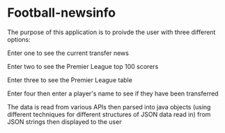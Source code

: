 # Football-newsinfo
The purpose of this application is to proivde the user with three different options:

Enter one to see the current transfer news

Enter two to see the Premier League top 100 scorers

Enter three to see the Premier League table

Enter four then enter a player's name to see if they have been transferred


The data is read from various APIs then parsed into java objects (using different techniques for different structures of JSON data read in) from JSON strings then displayed to the user




